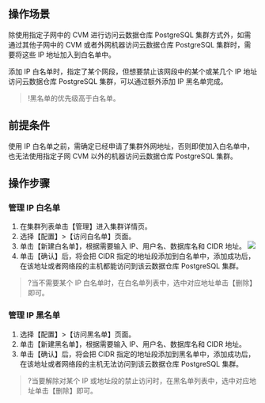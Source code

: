 ## 操作场景
除使用指定子网中的 CVM 进行访问云数据仓库 PostgreSQL 集群方式外，如需通过其他子网中的 CVM 或者外网机器访问云数据仓库 PostgreSQL 集群时，需要将这些 IP 地址加入到白名单中。

添加 IP 白名单时，指定了某个网段，但想要禁止该网段中的某个或某几个 IP 地址访问云数据仓库 PostgreSQL 集群，可以通过额外添加 IP 黑名单完成。
>!黑名单的优先级高于白名单。

## 前提条件
使用 IP 白名单之前，需确定已经申请了集群外网地址，否则即使加入白名单中，也无法使用指定子网 CVM 以外的机器访问云数据仓库 PostgreSQL 集群。

## 操作步骤
### 管理 IP 白名单
1. 在集群列表单击【管理】进入集群详情页。
2. 选择【配置】>【访问白名单】页面。
3. 单击【新建白名单】，根据需要输入 IP、用户名、数据库名和 CIDR 地址。
![](https://main.qcloudimg.com/raw/78d27afff552f94f15e328d8359baa93.png)
4. 单击【确认】后，将会把 CIDR 指定的地址段添加到白名单中，添加成功后，在该地址或者网络段的主机都能访问到该云数据仓库 PostgreSQL 集群。
>?当不需要某个 IP 白名单时，在白名单列表中，选中对应地址单击【删除】即可。

### 管理 IP 黑名单
1. 选择【配置】>【访问黑名单】页面。
2. 单击【新建黑名单】，根据需要输入 IP、用户名、数据库名和 CIDR 地址。
3. 单击【确认】后，将会把 CIDR 指定的地址段添加到黑名单中，添加成功后，在该地址或者网络段的主机无法访问到该云数据仓库 PostgreSQL 集群。
>?当要解除对某个 IP 或地址段的禁止访问时，在黑名单列表中，选中对应地址单击【删除】即可。
